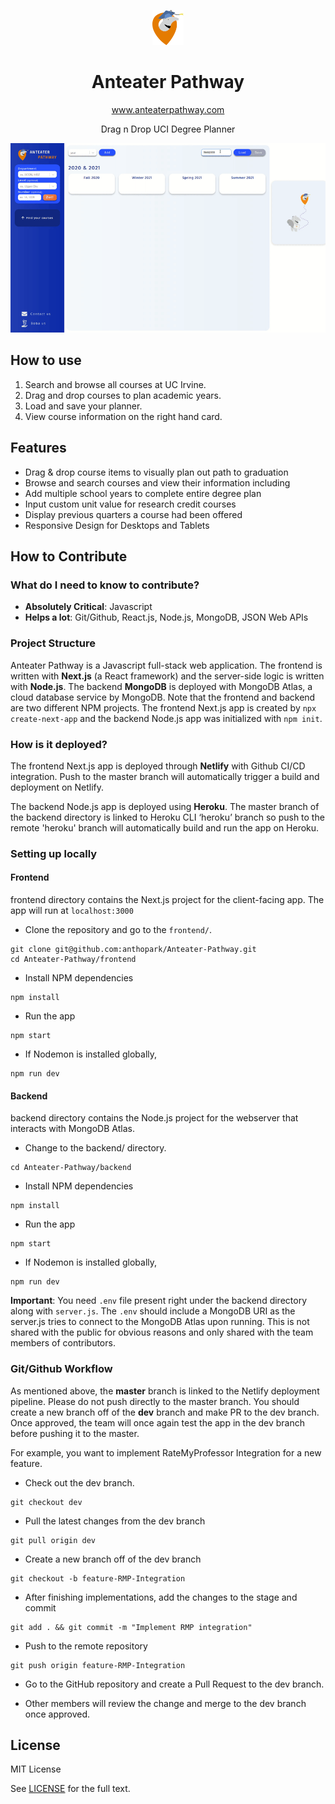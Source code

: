 <p align="center">
    <a href="https://anteaterpathway.com">
        <img alt="anteater-pathway-logo" src="nextjs-client/public/logo.svg" width="50" />
    </a>
</p>

<h1 align="center">Anteater Pathway</h1>

<p align="center">
    <a href="https://anteaterpathway.com">
        www.anteaterpathway.com
    </a>
</p>

<p align="center">Drag n Drop UCI Degree Planner</p>

<p align="center">
    <a href="https://anteaterpathway.com">
        <img alt="demo-animation" src="demo.gif" width="795"/>
    </a>
</p>

## How to use

1. Search and browse all courses at UC Irvine.
2. Drag and drop courses to plan academic years.
3. Load and save your planner.
4. View course information on the right hand card.

## Features

- Drag & drop course items to visually plan out path to graduation
- Browse and search courses and view their information including
- Add multiple school years to complete entire degree plan
- Input custom unit value for research credit courses
- Display previous quarters a course had been offered
- Responsive Design for Desktops and Tablets

## How to Contribute

### What do I need to know to contribute?

- **Absolutely Critical**: Javascript
- **Helps a lot**: Git/Github, React.js, Node.js, MongoDB, JSON Web APIs

### Project Structure

Anteater Pathway is a Javascript full-stack web application. The frontend is written with **Next.js** (a React framework) and the server-side logic is written with **Node.js**. The backend **MongoDB** is deployed with MongoDB Atlas, a cloud database service by MongoDB. Note that the frontend and backend are two different NPM projects. The frontend Next.js app is created by `npx create-next-app` and the backend Node.js app was initialized with `npm init`.

### How is it deployed?

The frontend Next.js app is deployed through **Netlify** with Github CI/CD integration. Push to the master branch will automatically trigger a build and deployment on Netlify.

The backend Node.js app is deployed using **Heroku**. The master branch of the backend directory is linked to Heroku CLI ‘heroku’ branch so push to the remote 'heroku' branch will automatically build and run the app on Heroku.

### Setting up locally

#### Frontend

frontend directory contains the Next.js project for the client-facing app. The app will run at `localhost:3000`

- Clone the repository and go to the `frontend/`.

```shell
git clone git@github.com:anthopark/Anteater-Pathway.git
cd Anteater-Pathway/frontend
```

- Install NPM dependencies

```shell
npm install
```

- Run the app

```shell
npm start
```

- If Nodemon is installed globally,

```shell
npm run dev
```

#### Backend

backend directory contains the Node.js project for the webserver that interacts with MongoDB Atlas.

- Change to the backend/ directory.

```shell
cd Anteater-Pathway/backend
```

- Install NPM dependencies

```shell
npm install
```

- Run the app

```shell
npm start
```

- If Nodemon is installed globally,

```shell
npm run dev
```

**Important**: You need `.env` file present right under the backend directory along with `server.js`. The `.env` should include a MongoDB URI as the server.js tries to connect to the MongoDB Atlas upon running. This is not shared with the public for obvious reasons and only shared with the team members of contributors.

### Git/Github Workflow

As mentioned above, the **master** branch is linked to the Netlify deployment pipeline. Please do not push directly to the master branch. You should create a new branch off of the **dev** branch and make PR to the dev branch. Once approved, the team will once again test the app in the dev branch before pushing it to the master.

For example, you want to implement RateMyProfessor Integration for a new feature.

- Check out the dev branch.

```shell
git checkout dev
```

- Pull the latest changes from the dev branch

```shell
git pull origin dev
```

- Create a new branch off of the dev branch

```shell
git checkout -b feature-RMP-Integration
```

- After finishing implementations, add the changes to the stage and commit

```shell
git add . && git commit -m "Implement RMP integration"
```

- Push to the remote repository

```shell
git push origin feature-RMP-Integration
```

- Go to the GitHub repository and create a Pull Request to the dev branch.

- Other members will review the change and merge to the dev branch once approved.

## License

MIT License

See [LICENSE](/LICENSE) for the full text.
